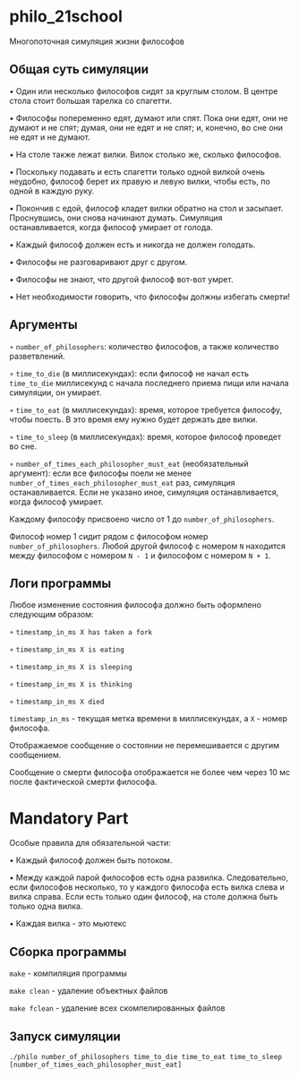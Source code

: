 # philo_21school

Многопоточная симуляция жизни философов

## Общая суть симуляции

• Один или несколько философов сидят за круглым столом. В центре стола стоит большая тарелка со спагетти.

• Философы попеременно едят, думают или спят. Пока они едят, они не думают и не спят; думая, они не едят и не спят; и, конечно, во сне они не едят и не думают.

• На столе также лежат вилки. Вилок столько же, сколько философов.

• Поскольку подавать и есть спагетти только одной вилкой очень неудобно, философ берет их правую и левую вилки, чтобы есть, по одной в каждую руку.

• Покончив с едой, философ кладет вилки обратно на стол и засыпает. Проснувшись, они снова начинают думать. Симуляция останавливается, когда философ умирает от 
голода.

• Каждый философ должен есть и никогда не должен голодать.

• Философы не разговаривают друг с другом.

• Философы не знают, что другой философ вот-вот умрет.

• Нет необходимости говорить, что философы должны избегать смерти!

## Аргументы

◦ ```number_of_philosophers```: количество философов, а также количество разветвлений.

◦ ```time_to_die``` (в миллисекундах): если философ не начал есть ```time_to_die```
миллисекунд с начала последнего приема пищи или начала симуляции, он умирает.

◦ ```time_to_eat``` (в миллисекундах): время, которое требуется философу, чтобы поесть. В это время ему нужно будет держать две вилки.

◦ ```time_to_sleep``` (в миллисекундах): время, которое философ проведет во сне.

◦ ```number_of_times_each_philosopher_must_eat``` (необязательный аргумент): если все философы поели не менее ```number_of_times_each_philosopher_must_eat``` раз, 
симуляция останавливается. Если не указано иное, симуляция останавливается, когда философ умирает.

Каждому философу присвоено число от 1 до ```number_of_philosophers```.

Философ номер 1 сидит рядом с философом номер ```number_of_philosophers```. Любой другой философ с номером ```N``` находится между философом с номером 
```N - 1``` и философом с номером ```N + 1```.

## Логи программы

Любое изменение состояния философа должно быть оформлено следующим образом:

◦ ```timestamp_in_ms X has taken a fork```

◦ ```timestamp_in_ms X is eating```

◦ ```timestamp_in_ms X is sleeping```

◦ ```timestamp_in_ms X is thinking```

◦ ```timestamp_in_ms X died```

```timestamp_in_ms``` - текущая метка времени в миллисекундах, а ```X``` - номер философа.

Отображаемое сообщение о состоянии не перемешивается с другим сообщением.

Сообщение о смерти философа отображается не более чем через 10 мс после фактической смерти философа.

# Mandatory Part

Особые правила для обязательной части:

• Каждый философ должен быть потоком.

• Между каждой парой философов есть одна развилка. Следовательно, если философов несколько, то у каждого философа есть вилка слева и вилка справа. 
Если есть только один философ, на столе должна быть только одна вилка.

• Каждая вилка - это мьютекс

## Сборка программы

```make``` - компиляция программы

```make clean``` - удаление объектных файлов

```make fclean``` - удаление всех скомпелированных файлов

## Запуск симуляции

```./philo number_of_philosophers time_to_die time_to_eat time_to_sleep [number_of_times_each_philosopher_must_eat]```
